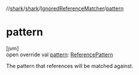 //[shark](../../../index.md)/[shark](../index.md)/[IgnoredReferenceMatcher](index.md)/[pattern](pattern.md)

# pattern

[jvm]\
open override val [pattern](pattern.md): [ReferencePattern](../-reference-pattern/index.md)

The pattern that references will be matched against.
